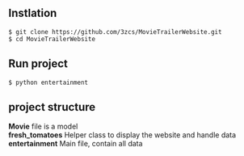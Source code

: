 ## Instlation 
`$ git clone https://github.com/3zcs/MovieTrailerWebsite.git`<br />
`$ cd MovieTrailerWebsite`<br />

## Run project 
`$ python entertainment`<br />


## project structure
**Movie** file is a model<br />
**fresh_tomatoes** Helper class to display the website and handle data<br />
**entertainment** Main file, contain all data<br />
